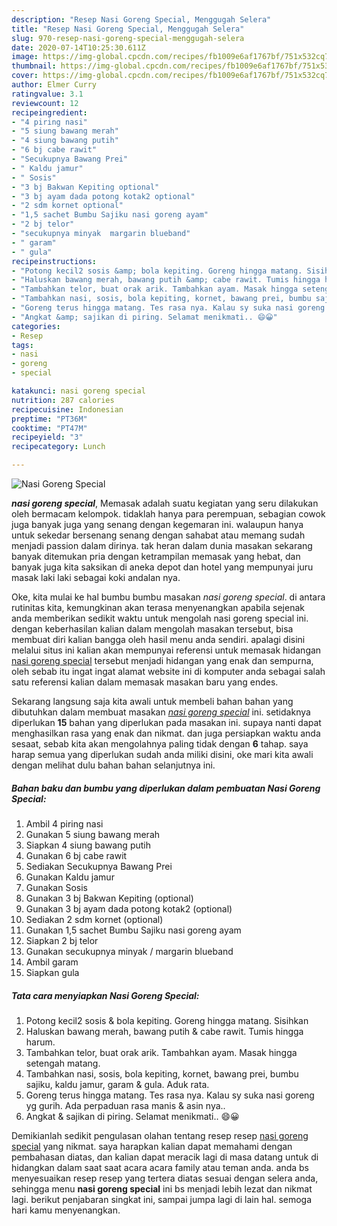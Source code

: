 ```yaml
---
description: "Resep Nasi Goreng Special, Menggugah Selera"
title: "Resep Nasi Goreng Special, Menggugah Selera"
slug: 970-resep-nasi-goreng-special-menggugah-selera
date: 2020-07-14T10:25:30.611Z
image: https://img-global.cpcdn.com/recipes/fb1009e6af1767bf/751x532cq70/nasi-goreng-special-foto-resep-utama.jpg
thumbnail: https://img-global.cpcdn.com/recipes/fb1009e6af1767bf/751x532cq70/nasi-goreng-special-foto-resep-utama.jpg
cover: https://img-global.cpcdn.com/recipes/fb1009e6af1767bf/751x532cq70/nasi-goreng-special-foto-resep-utama.jpg
author: Elmer Curry
ratingvalue: 3.1
reviewcount: 12
recipeingredient:
- "4 piring nasi"
- "5 siung bawang merah"
- "4 siung bawang putih"
- "6 bj cabe rawit"
- "Secukupnya Bawang Prei"
- " Kaldu jamur"
- " Sosis"
- "3 bj Bakwan Kepiting optional"
- "3 bj ayam dada potong kotak2 optional"
- "2 sdm kornet optional"
- "1,5 sachet Bumbu Sajiku nasi goreng ayam"
- "2 bj telor"
- "secukupnya minyak  margarin blueband"
- " garam"
- " gula"
recipeinstructions:
- "Potong kecil2 sosis &amp; bola kepiting. Goreng hingga matang. Sisihkan"
- "Haluskan bawang merah, bawang putih &amp; cabe rawit. Tumis hingga harum."
- "Tambahkan telor, buat orak arik. Tambahkan ayam. Masak hingga setengah matang."
- "Tambahkan nasi, sosis, bola kepiting, kornet, bawang prei, bumbu sajiku, kaldu jamur, garam &amp; gula. Aduk rata."
- "Goreng terus hingga matang. Tes rasa nya. Kalau sy suka nasi goreng yg gurih. Ada perpaduan rasa manis &amp; asin nya.."
- "Angkat &amp; sajikan di piring. Selamat menikmati.. 😄😀"
categories:
- Resep
tags:
- nasi
- goreng
- special

katakunci: nasi goreng special 
nutrition: 287 calories
recipecuisine: Indonesian
preptime: "PT36M"
cooktime: "PT47M"
recipeyield: "3"
recipecategory: Lunch

---
```



![Nasi Goreng Special](https://img-global.cpcdn.com/recipes/fb1009e6af1767bf/751x532cq70/nasi-goreng-special-foto-resep-utama.jpg)

<b><i>nasi goreng special</i></b>, Memasak adalah suatu kegiatan yang seru dilakukan oleh bermacam kelompok. tidaklah hanya para perempuan, sebagian cowok juga banyak juga yang senang dengan kegemaran ini. walaupun hanya untuk sekedar bersenang senang dengan sahabat atau memang sudah menjadi passion dalam dirinya. tak heran dalam dunia masakan sekarang banyak ditemukan pria dengan ketrampilan memasak yang hebat, dan banyak juga kita saksikan di aneka depot dan hotel yang mempunyai juru masak laki laki sebagai koki andalan nya.



Oke, kita mulai ke hal bumbu bumbu masakan <i>nasi goreng special</i>. di antara rutinitas kita, kemungkinan akan terasa menyenangkan apabila sejenak anda memberikan sedikit waktu untuk mengolah nasi goreng special ini. dengan keberhasilan kalian dalam mengolah masakan tersebut, bisa membuat diri kalian bangga oleh hasil menu anda sendiri. apalagi disini melalui situs ini kalian akan mempunyai referensi untuk memasak hidangan <u>nasi goreng special</u> tersebut menjadi hidangan yang enak dan sempurna, oleh sebab itu ingat ingat alamat website ini di komputer anda sebagai salah satu referensi kalian dalam memasak masakan baru yang endes.


Sekarang langsung saja kita awali untuk membeli bahan bahan yang dibutuhkan dalam membuat masakan <u><i>nasi goreng special</i></u> ini. setidaknya diperlukan <b>15</b> bahan yang diperlukan pada masakan ini. supaya nanti dapat menghasilkan rasa yang enak dan nikmat. dan juga persiapkan waktu anda sesaat, sebab kita akan mengolahnya paling tidak dengan <b>6</b> tahap. saya harap semua yang diperlukan sudah anda miliki disini, oke mari kita awali dengan melihat dulu bahan bahan selanjutnya ini.

<!--inarticleads1-->

##### Bahan baku dan bumbu yang diperlukan dalam pembuatan Nasi Goreng Special:

1. Ambil 4 piring nasi
1. Gunakan 5 siung bawang merah
1. Siapkan 4 siung bawang putih
1. Gunakan 6 bj cabe rawit
1. Sediakan Secukupnya Bawang Prei
1. Gunakan  Kaldu jamur
1. Gunakan  Sosis
1. Gunakan 3 bj Bakwan Kepiting (optional)
1. Gunakan 3 bj ayam dada potong kotak2 (optional)
1. Sediakan 2 sdm kornet (optional)
1. Gunakan 1,5 sachet Bumbu Sajiku nasi goreng ayam
1. Siapkan 2 bj telor
1. Gunakan secukupnya minyak / margarin blueband
1. Ambil  garam
1. Siapkan  gula




<!--inarticleads2-->

##### Tata cara menyiapkan Nasi Goreng Special:

1. Potong kecil2 sosis &amp; bola kepiting. Goreng hingga matang. Sisihkan
1. Haluskan bawang merah, bawang putih &amp; cabe rawit. Tumis hingga harum.
1. Tambahkan telor, buat orak arik. Tambahkan ayam. Masak hingga setengah matang.
1. Tambahkan nasi, sosis, bola kepiting, kornet, bawang prei, bumbu sajiku, kaldu jamur, garam &amp; gula. Aduk rata.
1. Goreng terus hingga matang. Tes rasa nya. Kalau sy suka nasi goreng yg gurih. Ada perpaduan rasa manis &amp; asin nya..
1. Angkat &amp; sajikan di piring. Selamat menikmati.. 😄😀




Demikianlah sedikit pengulasan olahan tentang resep resep <u>nasi goreng special</u> yang nikmat. saya harapkan kalian dapat memahami dengan pembahasan diatas, dan kalian dapat meracik lagi di masa datang untuk di hidangkan dalam saat saat acara acara family atau teman anda. anda bs menyesuaikan resep resep yang tertera diatas sesuai dengan selera anda, sehingga menu <b>nasi goreng special</b> ini bs menjadi lebih lezat dan nikmat lagi. berikut penjabaran singkat ini, sampai jumpa lagi di lain hal. semoga hari kamu menyenangkan.
